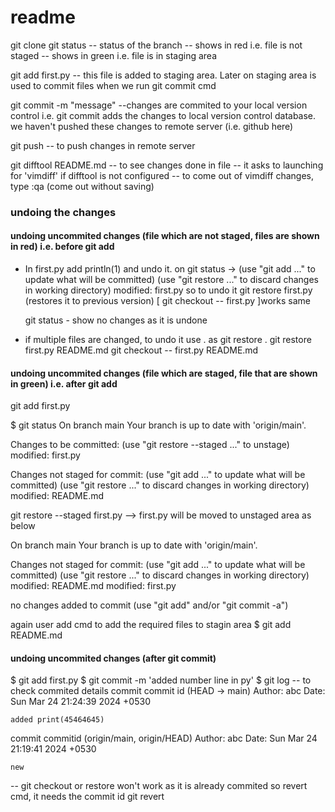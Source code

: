 # readme

git clone <link>
git status -- status of the branch
            -- shows in red i.e. file is not staged
            -- shows in green i.e. file is in staging area

git add first.py -- this file is added to staging area. Later on staging area is used to commit files when we run git commit cmd

git commit -m "message" --changes are commited to your local version control
i.e. git commit adds the changes to local version control database.
we haven't pushed these changes to remote server (i.e. github here) 

git push -- to push changes in remote server

git difftool README.md -- to see changes done in file
-- it asks to launching for 'vimdiff' if difftool is not configured
-- to come out of vimdiff changes, type :qa (come out without saving)

### undoing the changes
#### undoing uncommited changes (file which are not staged, files are shown in red) i.e. before git add

- In first.py add println(1) and undo it.
on git status ->  (use "git add <file>..." to update what will be committed)
                  (use "git restore <file>..." to discard changes in working directory)
                   modified:   first.py
    so to undo it
    git restore first.py (restores it to previous version)
    [  git checkout -- first.py ]works same

    git status - show no changes as it is undone

- if multiple files are changed, to undo it use . as 
    git restore .
    git restore first.py README.md
    git checkout -- first.py README.md


#### undoing uncommited changes (file which are staged, file that are shown in green) i.e. after git add

git add first.py

 $ git status
On branch main
Your branch is up to date with 'origin/main'.

Changes to be committed:
  (use "git restore --staged <file>..." to unstage)
        modified:   first.py

Changes not staged for commit:
  (use "git add <file>..." to update what will be committed)
  (use "git restore <file>..." to discard changes in working directory)
        modified:   README.md


git restore --staged first.py  --> first.py will be moved to unstaged area as below


On branch main
Your branch is up to date with 'origin/main'.

Changes not staged for commit:
  (use "git add <file>..." to update what will be committed)
  (use "git restore <file>..." to discard changes in working directory)
        modified:   README.md
        modified:   first.py

no changes added to commit (use "git add" and/or "git commit -a")


again user add cmd to add the required files to stagin area
$ git add README.md

#### undoing uncommited changes  (after git commit)

$ git add first.py
$ git commit -m 'added number line in py'
$ git log   -- to check commited details
commit commit id (HEAD -> main)
Author: abc
Date:   Sun Mar 24 21:24:39 2024 +0530

    added print(45464645)

commit commitid (origin/main, origin/HEAD)
Author: abc
Date:   Sun Mar 24 21:19:41 2024 +0530

    new


-- git checkout or restore won't work as it is already commited
so revert cmd, it needs the commit id
git revert <commit id>